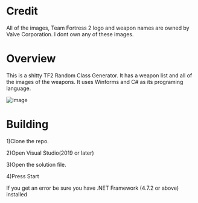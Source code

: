 # Credit
All of the images, Team Fortress 2 logo and weapon names are owned by Valve Corporation. I dont own any of these images.
# Overview
This is a shitty TF2 Random Class Generator. It has a weapon list and all of the images of the weapons. It uses Winforms and C# as its programing language.

![image](https://user-images.githubusercontent.com/41348489/172226116-1dddc8a9-3291-48a5-8679-1edec01f346d.png)
# Building
1)Clone the repo.

2)Open Visual Studio(2019 or later)

3)Open the solution file.

4)Press Start

If you get an error be sure you have .NET Framework (4.7.2 or above) installed
